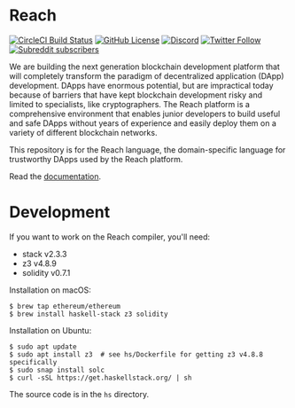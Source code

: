 # Reach
[![CircleCI Build Status](https://circleci.com/gh/reach-sh/reach-lang.svg?style=shield)](https://circleci.com/gh/reach-sh/reach-lang) [![GitHub License](https://img.shields.io/github/license/reach-sh/reach-lang)](https://raw.githubusercontent.com/reach-sh/reach-lang/master/LICENSE) [![Discord](https://img.shields.io/discord/628402598663290882)](https://discord.com/channels/628402598663290882)  [![Twitter Follow](https://img.shields.io/twitter/follow/reachlang?style=social)](https://twitter.com/reachlang) [![Subreddit subscribers](https://img.shields.io/reddit/subreddit-subscribers/reach_sh?style=social)](https://www.reddit.com/r/reach_sh)

We are building the next generation blockchain development platform that will completely transform the paradigm of decentralized application (DApp) development. DApps have enormous potential, but are impractical today because of barriers that have kept blockchain development risky and limited to specialists, like cryptographers. The Reach platform is a comprehensive environment that enables junior developers to build useful and safe DApps without years of experience and easily deploy them on a variety of different blockchain networks.

This repository is for the Reach language, the domain-specific language for trustworthy DApps used by the Reach platform.

Read the [documentation](https://docs.reach.sh).

# Development

If you want to work on the Reach compiler, you'll need:
- stack v2.3.3
- z3 v4.8.9
- solidity v0.7.1

Installation on macOS:
```
$ brew tap ethereum/ethereum
$ brew install haskell-stack z3 solidity
```

Installation on Ubuntu:
```
$ sudo apt update
$ sudo apt install z3  # see hs/Dockerfile for getting z3 v4.8.8 specifically
$ sudo snap install solc
$ curl -sSL https://get.haskellstack.org/ | sh
```

The source code is in the `hs` directory.
